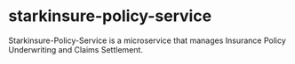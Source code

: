 # starkinsure-policy-service
Starkinsure-Policy-Service is a microservice that manages Insurance  Policy Underwriting and Claims Settlement.
